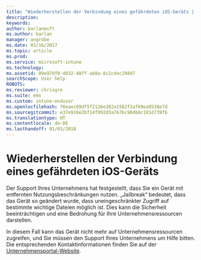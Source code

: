 ```yaml
---
title: "Wiederherstellen der Verbindung eines gefährdeten iOS-Geräts | Microsoft-Dokumentation"
description: 
keywords: 
author: barlanmsft
ms.author: barlan
manager: angrobe
ms.date: 03/16/2017
ms.topic: article
ms.prod: 
ms.service: microsoft-intune
ms.technology: 
ms.assetid: 09e97df0-d032-48ff-ab8a-8c2c4ec29897
searchScope: User help
ROBOTS: 
ms.reviewer: chrisgre
ms.suite: ems
ms.custom: intune-enduser
ms.openlocfilehash: f6eaec69df5f2126e382a1582f2af69ea0538e7d
ms.sourcegitcommit: e37e916e2bf14f092d3a767bc90d68c181d739fb
ms.translationtype: HT
ms.contentlocale: de-DE
ms.lasthandoff: 01/03/2018
---
```

# <a name="how-to-reconnect-a-compromised-ios-device"></a>Wiederherstellen der Verbindung eines gefährdeten iOS-Geräts

Der Support Ihres Unternehmens hat festgestellt, dass Sie ein Gerät mit entfernten Nutzungsbeschränkungen nutzen. „Jailbreak“ bedeutet, dass das Gerät so geändert wurde, dass uneingeschränkter Zugriff auf bestimmte wichtige Dateien möglich ist. Dies kann die Sicherheit beeinträchtigen und eine Bedrohung für Ihre Unternehmensressourcen darstellen.

In diesem Fall kann das Gerät nicht mehr auf Unternehmensressourcen zugreifen, und Sie müssen den Support Ihres Unternehmens um Hilfe bitten. Die entsprechenden Kontaktinformationen finden Sie auf der [Unternehmensportal-Website](https://portal.manage.microsoft.com#HelpDeskDialog).
